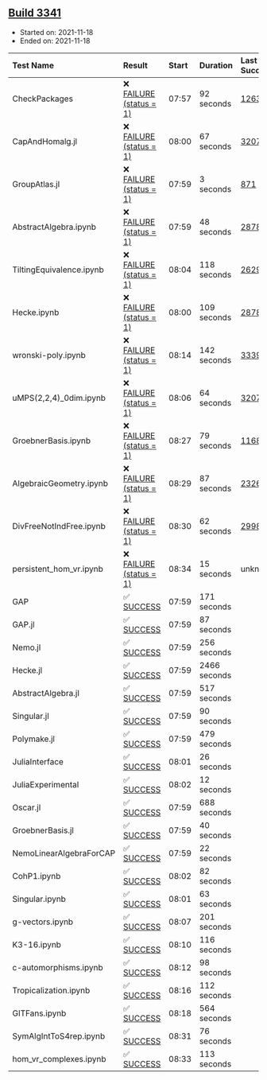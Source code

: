 ## [Build 3341](https://oscarci.mathematik.uni-kl.de/job/oscar-stable/3341/)

* Started on: 2021-11-18
* Ended on: 2021-11-18

| Test Name    | Result | Start | Duration | Last Success | First Failure |
|:-------------|:-------|:------|:---------|:-------------|:--------------|
| CheckPackages | ❌ [FAILURE (status = 1)](https://oscarci.mathematik.uni-kl.de/job/oscar-stable/3341/artifact/logs/build-3341/CheckPackages.log) | 07:57 | 92 seconds | [1263](https://oscarci.mathematik.uni-kl.de/job/oscar-stable/1263/) | [1264](https://oscarci.mathematik.uni-kl.de/job/oscar-stable/1264/) |
| CapAndHomalg.jl | ❌ [FAILURE (status = 1)](https://oscarci.mathematik.uni-kl.de/job/oscar-stable/3341/artifact/logs/build-3341/CapAndHomalg.jl.log) | 08:00 | 67 seconds | [3207](https://oscarci.mathematik.uni-kl.de/job/oscar-stable/3207/) | [3208](https://oscarci.mathematik.uni-kl.de/job/oscar-stable/3208/) |
| GroupAtlas.jl | ❌ [FAILURE (status = 1)](https://oscarci.mathematik.uni-kl.de/job/oscar-stable/3341/artifact/logs/build-3341/GroupAtlas.jl.log) | 07:59 | 3 seconds | [871](https://oscarci.mathematik.uni-kl.de/job/oscar-stable/871/) | [872](https://oscarci.mathematik.uni-kl.de/job/oscar-stable/872/) |
| AbstractAlgebra.ipynb | ❌ [FAILURE (status = 1)](https://oscarci.mathematik.uni-kl.de/job/oscar-stable/3341/artifact/logs/build-3341/AbstractAlgebra.ipynb.log) | 07:59 | 48 seconds | [2878](https://oscarci.mathematik.uni-kl.de/job/oscar-stable/2878/) | [2879](https://oscarci.mathematik.uni-kl.de/job/oscar-stable/2879/) |
| TiltingEquivalence.ipynb | ❌ [FAILURE (status = 1)](https://oscarci.mathematik.uni-kl.de/job/oscar-stable/3341/artifact/logs/build-3341/TiltingEquivalence.ipynb.log) | 08:04 | 118 seconds | [2629](https://oscarci.mathematik.uni-kl.de/job/oscar-stable/2629/) | [2630](https://oscarci.mathematik.uni-kl.de/job/oscar-stable/2630/) |
| Hecke.ipynb | ❌ [FAILURE (status = 1)](https://oscarci.mathematik.uni-kl.de/job/oscar-stable/3341/artifact/logs/build-3341/Hecke.ipynb.log) | 08:00 | 109 seconds | [2878](https://oscarci.mathematik.uni-kl.de/job/oscar-stable/2878/) | [2879](https://oscarci.mathematik.uni-kl.de/job/oscar-stable/2879/) |
| wronski-poly.ipynb | ❌ [FAILURE (status = 1)](https://oscarci.mathematik.uni-kl.de/job/oscar-stable/3341/artifact/logs/build-3341/wronski-poly.ipynb.log) | 08:14 | 142 seconds | [3339](https://oscarci.mathematik.uni-kl.de/job/oscar-stable/3339/) | [3340](https://oscarci.mathematik.uni-kl.de/job/oscar-stable/3340/) |
| uMPS(2,2,4)_0dim.ipynb | ❌ [FAILURE (status = 1)](https://oscarci.mathematik.uni-kl.de/job/oscar-stable/3341/artifact/logs/build-3341/uMPS-2-2-4-_0dim.ipynb.log) | 08:06 | 64 seconds | [3207](https://oscarci.mathematik.uni-kl.de/job/oscar-stable/3207/) | [3208](https://oscarci.mathematik.uni-kl.de/job/oscar-stable/3208/) |
| GroebnerBasis.ipynb | ❌ [FAILURE (status = 1)](https://oscarci.mathematik.uni-kl.de/job/oscar-stable/3341/artifact/logs/build-3341/GroebnerBasis.ipynb.log) | 08:27 | 79 seconds | [1168](https://oscarci.mathematik.uni-kl.de/job/oscar-stable/1168/) | [1169](https://oscarci.mathematik.uni-kl.de/job/oscar-stable/1169/) |
| AlgebraicGeometry.ipynb | ❌ [FAILURE (status = 1)](https://oscarci.mathematik.uni-kl.de/job/oscar-stable/3341/artifact/logs/build-3341/AlgebraicGeometry.ipynb.log) | 08:29 | 87 seconds | [2326](https://oscarci.mathematik.uni-kl.de/job/oscar-stable/2326/) | [2327](https://oscarci.mathematik.uni-kl.de/job/oscar-stable/2327/) |
| DivFreeNotIndFree.ipynb | ❌ [FAILURE (status = 1)](https://oscarci.mathematik.uni-kl.de/job/oscar-stable/3341/artifact/logs/build-3341/DivFreeNotIndFree.ipynb.log) | 08:30 | 62 seconds | [2998](https://oscarci.mathematik.uni-kl.de/job/oscar-stable/2998/) | [2999](https://oscarci.mathematik.uni-kl.de/job/oscar-stable/2999/) |
| persistent_hom_vr.ipynb | ❌ [FAILURE (status = 1)](https://oscarci.mathematik.uni-kl.de/job/oscar-stable/3341/artifact/logs/build-3341/persistent_hom_vr.ipynb.log) | 08:34 | 15 seconds | unknown | unknown |
| GAP | ✅ [SUCCESS](https://oscarci.mathematik.uni-kl.de/job/oscar-stable/3341/artifact/logs/build-3341/GAP.log) | 07:59 | 171 seconds |  |  |
| GAP.jl | ✅ [SUCCESS](https://oscarci.mathematik.uni-kl.de/job/oscar-stable/3341/artifact/logs/build-3341/GAP.jl.log) | 07:59 | 87 seconds |  |  |
| Nemo.jl | ✅ [SUCCESS](https://oscarci.mathematik.uni-kl.de/job/oscar-stable/3341/artifact/logs/build-3341/Nemo.jl.log) | 07:59 | 256 seconds |  |  |
| Hecke.jl | ✅ [SUCCESS](https://oscarci.mathematik.uni-kl.de/job/oscar-stable/3341/artifact/logs/build-3341/Hecke.jl.log) | 07:59 | 2466 seconds |  |  |
| AbstractAlgebra.jl | ✅ [SUCCESS](https://oscarci.mathematik.uni-kl.de/job/oscar-stable/3341/artifact/logs/build-3341/AbstractAlgebra.jl.log) | 07:59 | 517 seconds |  |  |
| Singular.jl | ✅ [SUCCESS](https://oscarci.mathematik.uni-kl.de/job/oscar-stable/3341/artifact/logs/build-3341/Singular.jl.log) | 07:59 | 90 seconds |  |  |
| Polymake.jl | ✅ [SUCCESS](https://oscarci.mathematik.uni-kl.de/job/oscar-stable/3341/artifact/logs/build-3341/Polymake.jl.log) | 07:59 | 479 seconds |  |  |
| JuliaInterface | ✅ [SUCCESS](https://oscarci.mathematik.uni-kl.de/job/oscar-stable/3341/artifact/logs/build-3341/JuliaInterface.log) | 08:01 | 26 seconds |  |  |
| JuliaExperimental | ✅ [SUCCESS](https://oscarci.mathematik.uni-kl.de/job/oscar-stable/3341/artifact/logs/build-3341/JuliaExperimental.log) | 08:02 | 12 seconds |  |  |
| Oscar.jl | ✅ [SUCCESS](https://oscarci.mathematik.uni-kl.de/job/oscar-stable/3341/artifact/logs/build-3341/Oscar.jl.log) | 07:59 | 688 seconds |  |  |
| GroebnerBasis.jl | ✅ [SUCCESS](https://oscarci.mathematik.uni-kl.de/job/oscar-stable/3341/artifact/logs/build-3341/GroebnerBasis.jl.log) | 07:59 | 40 seconds |  |  |
| NemoLinearAlgebraForCAP | ✅ [SUCCESS](https://oscarci.mathematik.uni-kl.de/job/oscar-stable/3341/artifact/logs/build-3341/NemoLinearAlgebraForCAP.log) | 07:59 | 22 seconds |  |  |
| CohP1.ipynb | ✅ [SUCCESS](https://oscarci.mathematik.uni-kl.de/job/oscar-stable/3341/artifact/logs/build-3341/CohP1.ipynb.log) | 08:02 | 82 seconds |  |  |
| Singular.ipynb | ✅ [SUCCESS](https://oscarci.mathematik.uni-kl.de/job/oscar-stable/3341/artifact/logs/build-3341/Singular.ipynb.log) | 08:01 | 63 seconds |  |  |
| g-vectors.ipynb | ✅ [SUCCESS](https://oscarci.mathematik.uni-kl.de/job/oscar-stable/3341/artifact/logs/build-3341/g-vectors.ipynb.log) | 08:07 | 201 seconds |  |  |
| K3-16.ipynb | ✅ [SUCCESS](https://oscarci.mathematik.uni-kl.de/job/oscar-stable/3341/artifact/logs/build-3341/K3-16.ipynb.log) | 08:10 | 116 seconds |  |  |
| c-automorphisms.ipynb | ✅ [SUCCESS](https://oscarci.mathematik.uni-kl.de/job/oscar-stable/3341/artifact/logs/build-3341/c-automorphisms.ipynb.log) | 08:12 | 98 seconds |  |  |
| Tropicalization.ipynb | ✅ [SUCCESS](https://oscarci.mathematik.uni-kl.de/job/oscar-stable/3341/artifact/logs/build-3341/Tropicalization.ipynb.log) | 08:16 | 112 seconds |  |  |
| GITFans.ipynb | ✅ [SUCCESS](https://oscarci.mathematik.uni-kl.de/job/oscar-stable/3341/artifact/logs/build-3341/GITFans.ipynb.log) | 08:18 | 564 seconds |  |  |
| SymAlgIntToS4rep.ipynb | ✅ [SUCCESS](https://oscarci.mathematik.uni-kl.de/job/oscar-stable/3341/artifact/logs/build-3341/SymAlgIntToS4rep.ipynb.log) | 08:31 | 76 seconds |  |  |
| hom_vr_complexes.ipynb | ✅ [SUCCESS](https://oscarci.mathematik.uni-kl.de/job/oscar-stable/3341/artifact/logs/build-3341/hom_vr_complexes.ipynb.log) | 08:33 | 113 seconds |  |  |
